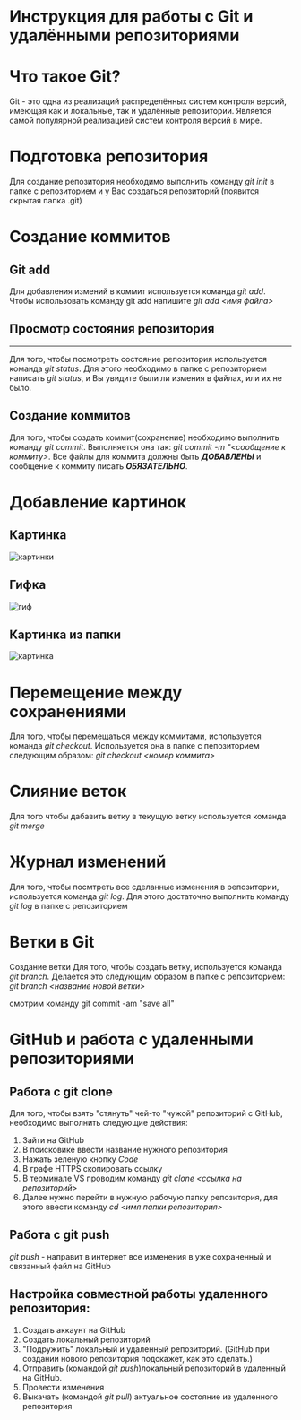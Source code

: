 # Инструкция для работы с Git и удалёнными репозиториями

# Что такое Git?
Git - это одна из реализаций распределённых систем контроля версий, имеющая как и локальные, так и удалённые репозитории. Является самой популярной реализацией систем контроля версий в мире.

# Подготовка репозитория
Для создание репозитория необходимо выполнить команду _git init_ в папке с репозиторием и у Вас создаться репозиторий (появится скрытая папка .git)

# Создание коммитов
## Git add
Для добавления измений в коммит используется команда *git add*. Чтобы использовать команду git add напишите *git add <имя файла>*

## Просмотр состояния репозитория
---
Для того, чтобы посмотреть состояние репозитория используется команда *git status*. Для этого необходимо в папке с репозиторием написать *git status*, и Вы увидите были ли измения в файлах, или их не было.

## Создание коммитов
Для того, чтобы создать коммит(сохранение) необходимо выполнить команду *git commit*. Выполняется она так: *git commit -m "<сообщение к коммиту>*. Все файлы для коммита должны быть ***ДОБАВЛЕНЫ*** и сообщение к коммиту писать ***ОБЯЗАТЕЛЬНО***.

# Добавление картинок
## Картинка
   ![картинки](https://miro.medium.com/max/1400/1*vlDY5078rLn0dFQWbdAKUA.png)
## Гифка
   ![гиф](https://raw.githubusercontent.com/nadehi18/battery-wallpaper-windows/master/preview/charging.gif)
## Картинка из папки
   ![картинка](1_S-_fv45WT4MgqtnPVsxtHQ.jpeg)

# Перемещение между сохранениями
Для того, чтобы перемещаться между коммитами, используется команда *git checkout*. Используется она в папке с пепозиторием следующим образом: *git checkout <номер коммита>*
# Слияние веток
Для того чтобы дабавить ветку в текущую ветку используется команда *git merge*
# Журнал изменений
Для того, чтобы посмтреть все сделанные изменения в репозитории, используется команда _git log_. Для этого достаточно выполнить команду _git log_ в папке с репозиторием
# Ветки в Git
Создание ветки
Для того, чтобы создать ветку, используется команда *git branch*. Делается это следующим образом в папке с репозиторием: *git branch <название новой ветки>*

смотрим команду git commit -am "save all"

# GitHub и работа с удаленными репозиториями

## Работа с git clone 
Для того, чтобы взять "стянуть" чей-то "чужой" репозиторий с GitHub, необходимо выполнить следующие действия:
1. Зайти на GitHub
2. В поисковике ввести название нужного репозитория
3. Нажать зеленую кнопку *Code*
4. В графе HTTPS скопировать ссылку 
5. В терминале VS проводим команду *git clone <ссылка на репозиторий>* 
6. Далее нужно перейти в нужную рабочую папку репозитория, для этого ввести команду *cd <имя папки репозитория>*

## Работа с git push
*git push* - направит в интернет все изменения в уже сохраненный и связанный файл на GitHub

## Настройка совместной работы удаленного репозитория:
1. Создать аккаунт на GitHub
2. Создать локальный репозиторий
3. "Подружить" локальный и удаленный репозиторий. (GitHub при создании нового репозитория подскажет, как это сделать.)
4. Отправить (командой *git push*)локальный репозиторий в удаленный на GitHub. 
5. Провести изменения
6. Выкачать (командой *git pull*) актуальное состояние из удаленного репозитория



